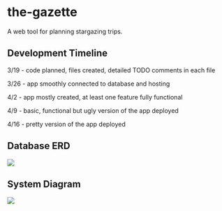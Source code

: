 # the-gazette
A web tool for planning stargazing trips.

## Development Timeline
3/19 - code planned, files created, detailed TODO comments in each file

3/26 - app smoothly connected to database and hosting

4/2 - app mostly created, at least one feature fully functional

4/9 - basic, functional but ugly version of the app deployed

4/16 - pretty version of the app deployed

## Database ERD
<img src="https://github.com/user-attachments/assets/9c11f028-00ce-4504-8ce1-8995933d6af0" max-height="250" />

## System Diagram

<img src="https://github.com/user-attachments/assets/742904ed-dea5-4f6c-b00f-7556b882ccba" max-height="250" />


